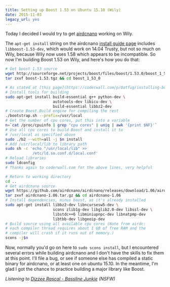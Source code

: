 ```yaml
---
title: Setting up Boost 1.53 on Ubuntu 15.10 (Wily)
date: 2015-11-03
legacy_url: yes
---
```


Today I decided I would try to get [airdcnano](https://github.com/airdcnano/airdcnano) working on Wily.

The `apt-get install` string on the airdcnano [install guide page](http://www.airdcpp.net/nano-guide) includes `libboost-1.53-dev`, which would work on 14.04 Trusty, but not so much on Wily, because Wily now uses 1.58 which appears to be incompatible. So now I'm building Boost 1.53 on Wily, and here's how you do that:

```bash
# Get boost 1.53 source
wget http://sourceforge.net/projects/boost/files/boost/1.53.0/boost_1_53_0.tar.gz/download -O boost-1.53.tgz
tar zxvf boost-1.53.tgz && cd boost_1_53_0

# As stated at [this page](https://coderwall.com/p/0atfug/installing-boost-1-55-from-source-on-ubuntu-12-04)(kudos to coderwall.com):
# Install tools for building
sudo apt-get install build-essential g++ python-dev \
                     autotools-dev libicu-dev \
                     build-essential libbz2-dev
# Create Boost.Build engine for compiling the rest
./bootstrap.sh --prefix=/usr/local
# Get the number of cpu cores, put this into a variable
n=`cat /proc/cpuinfo | grep "cpu cores" | uniq | awk '{print $NF}'`
# Use all cpu cores to build Boost and install it to
# /usr/local as specified above
sudo ./b2 --with=all -j $n install
# Add /usr/local/lib to library path
sudo sh -c 'echo "/usr/local/lib" >> 
            /etc/ld.so.conf.d/local.conf'
# Reload libraries
sudo ldconfig
# Thanks again to coderwall.com for the above lines, very helpful

# Return to working directory
cd ..
# Get airdcnano source
wget https://github.com/airdcnano/airdcnano/releases/download/1.06/airdcnano-1.06.tar.gz
tar zxvf airdcnano-1.06.tar.gz && cd airdcnano-1.06
# Install dependencies, minus boost, as it's already installed
sudo apt-get install libbz2-dev libncursesw5-dev \
                     scons zlib1g-dev libglib2.0-dev libssl-dev \
                     libstdc++6 libminiupnpc-dev libnatpmp-dev
                     libtbb-dev libgeoip-dev
# Build source using all available cpu cores (Note from airdc:
# each compiler thread requires about 1 GB of free RAM and the
# compiler will crash if it runs out of memory.)
scons -j$n
```

Now, normally you'd go on here to `sudo scons install`, but I encountered several errors while building airdcnano and I don't have the skills to fix them at this point. I'll file a bug, or see if someone else has compiled a static binary for airdcnano, or at least one on ubuntu 15.10. In the meantime, I'm glad I got the chance to practice building a major library like Boost.

*Listening to [Dizzee Rascal - Bassline Junkie](https://www.youtube.com/watch?v=D1gl46hh3sQ) (NSFW)*

